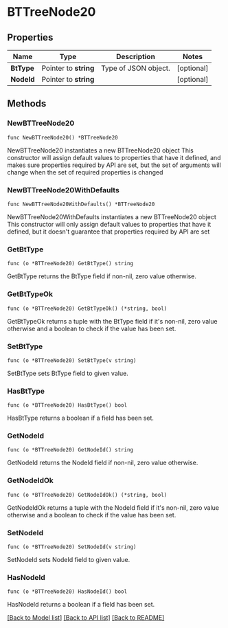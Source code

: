 # BTTreeNode20

## Properties

Name | Type | Description | Notes
------------ | ------------- | ------------- | -------------
**BtType** | Pointer to **string** | Type of JSON object. | [optional] 
**NodeId** | Pointer to **string** |  | [optional] 

## Methods

### NewBTTreeNode20

`func NewBTTreeNode20() *BTTreeNode20`

NewBTTreeNode20 instantiates a new BTTreeNode20 object
This constructor will assign default values to properties that have it defined,
and makes sure properties required by API are set, but the set of arguments
will change when the set of required properties is changed

### NewBTTreeNode20WithDefaults

`func NewBTTreeNode20WithDefaults() *BTTreeNode20`

NewBTTreeNode20WithDefaults instantiates a new BTTreeNode20 object
This constructor will only assign default values to properties that have it defined,
but it doesn't guarantee that properties required by API are set

### GetBtType

`func (o *BTTreeNode20) GetBtType() string`

GetBtType returns the BtType field if non-nil, zero value otherwise.

### GetBtTypeOk

`func (o *BTTreeNode20) GetBtTypeOk() (*string, bool)`

GetBtTypeOk returns a tuple with the BtType field if it's non-nil, zero value otherwise
and a boolean to check if the value has been set.

### SetBtType

`func (o *BTTreeNode20) SetBtType(v string)`

SetBtType sets BtType field to given value.

### HasBtType

`func (o *BTTreeNode20) HasBtType() bool`

HasBtType returns a boolean if a field has been set.

### GetNodeId

`func (o *BTTreeNode20) GetNodeId() string`

GetNodeId returns the NodeId field if non-nil, zero value otherwise.

### GetNodeIdOk

`func (o *BTTreeNode20) GetNodeIdOk() (*string, bool)`

GetNodeIdOk returns a tuple with the NodeId field if it's non-nil, zero value otherwise
and a boolean to check if the value has been set.

### SetNodeId

`func (o *BTTreeNode20) SetNodeId(v string)`

SetNodeId sets NodeId field to given value.

### HasNodeId

`func (o *BTTreeNode20) HasNodeId() bool`

HasNodeId returns a boolean if a field has been set.


[[Back to Model list]](../README.md#documentation-for-models) [[Back to API list]](../README.md#documentation-for-api-endpoints) [[Back to README]](../README.md)


